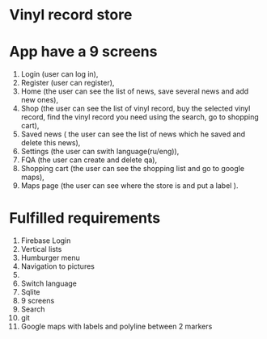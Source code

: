 # Vinyl record store
# 
# App have a 9 screens
1. Login (user can log in),
2. Register (user can register),
3. Home (the user can see the list of news, save several news and add new ones),
4. Shop (the user can see the list of vinyl record,
       buy the selected vinyl record,
       find the vinyl record you need using the search,
       go to shopping cart),
5. Saved news ( the user can see the list of news which he saved and delete this news),
6. Settings (the user can swith language(ru/eng)),
7. FQA (the user can create and delete qa),
8. Shopping cart (the user can see the shopping list and go to google maps),
9. Maps page (the user can see where the store is and put a label ).
# Fulfilled requirements
1. Firebase Login
2. Vertical lists
3. Humburger menu
4. Navigation to pictures
5.
6. Switch language
7. Sqlite
8. 9 screens
9. Search
10. git
11. Google maps with labels and polyline between 2 markers 
